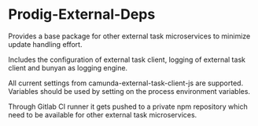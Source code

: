 # Prodig-External-Deps

Provides a base package for other external task microservices to minimize update handling effort.

Includes the configuration of external task client,
logging of external task client and bunyan as logging engine.

All current settings from camunda-external-task-client-js are supported.
Variables should be used by setting on the process environment variables.

Through Gitlab CI runner it gets pushed to a private
npm repository which need to be available for
other external task microservices.
